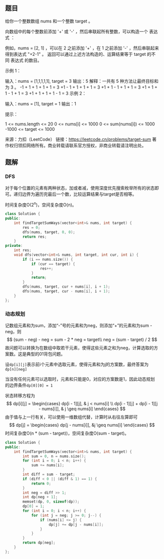 ## 题目

给你一个整数数组 nums 和一个整数 target 。

向数组中的每个整数前添加 '+' 或 '-' ，然后串联起所有整数，可以构造一个 表达式 ：

例如，nums = [2, 1] ，可以在 2 之前添加 '+' ，在 1 之前添加 '-' ，然后串联起来得到表达式 "+2-1" 。
返回可以通过上述方法构造的、运算结果等于 target 的不同 表达式 的数目。

 

示例 1：

输入：nums = [1,1,1,1,1], target = 3
输出：5
解释：一共有 5 种方法让最终目标和为 3 。
-1 + 1 + 1 + 1 + 1 = 3
+1 - 1 + 1 + 1 + 1 = 3
+1 + 1 - 1 + 1 + 1 = 3
+1 + 1 + 1 - 1 + 1 = 3
+1 + 1 + 1 + 1 - 1 = 3
示例 2：

输入：nums = [1], target = 1
输出：1


提示：

1 <= nums.length <= 20
0 <= nums[i] <= 1000
0 <= sum(nums[i]) <= 1000
-1000 <= target <= 1000

来源：力扣（LeetCode）
链接：https://leetcode.cn/problems/target-sum
著作权归领扣网络所有。商业转载请联系官方授权，非商业转载请注明出处。

## 题解

### DFS

对于每个位置的元素有两种状态，加或者减，使用深度优先搜索枚举所有的状态即可。递归边界为遍历完最后一个数，比较运算结果与target是否相等。

时间复杂度O(2<sup>n</sup>)，空间复杂度O(n)。

```c++
class Solution {
public:
    int findTargetSumWays(vector<int>& nums, int target) {
        res = 0;
        dfs(nums, target, 0, 0);
        return res;
    }
private:
    int res;
    void dfs(vector<int>& nums, int target, int cur, int i) {
        if (i == nums.size()) {
            if (cur == target) {
                res++;
            }
            return;
        }
        dfs(nums, target, cur + nums[i], i + 1);
        dfs(nums, target, cur - nums[i], i + 1);
    }
};
```

### 动态规划

记数组元素和为sum，添加“-”号的元素和为neg，则添加“+”的元素和为sum - neg，则
$$
(sum - neg) - neg = sum - 2 * neg = target\\
neg = (sum - target) / 2
$$
故问题可以转换为在数组中取若干元素，使得这些元素之和为neg，计算选取的方案数。这是典型的01背包问题。

设`dp[i][j]`表示前i个元素中选取元素，使得元素和为j的方案数，最终答案为`dp[n][neg]`

当没有任何元素可以选取时，元素和只能是0，对应的方案数是1，因此动态规划的边界条件`dp[0][0] = 1`

状态转移方程为
$$
dp[i][j] = 
\begin{cases}
dp[i - 1][j], & j < nums[i] \\
dp[i - 1][j] + dp[i - 1][j - nums[i]], & j \geq nums[i]
\end{cases}
$$
由于值与上一行有关，可以使用一维数组代替，计算时从右往左算即可
$$
dp[j] = 
\begin{cases}
dp[j - nums[i]], &j \geq nums[i]
\end{cases}
$$
时间复杂度O(n * (sum - target))，空间复杂度O(sum - target)。

```c++
class Solution {
public:
    int findTargetSumWays(vector<int>& nums, int target) {
        int sum = 0, n = nums.size();
        for (int i = 0; i < n; i++) {
            sum += nums[i];
        }
        int diff = sum - target;
        if (diff < 0 || (diff & 1) == 1) {
            return 0;
        }
        int neg = diff >> 1;
        int dp[neg + 1];
        memset(dp, 0, sizeof(dp));
        dp[0] = 1;
        for (int i = 0; i < n; i++) {
            for (int j = neg; j >= 0; j--) {
                if (nums[i] <= j) {
                    dp[j] += dp[j - nums[i]];
                }
            }
        }
        return dp[neg];
    }
};
```

